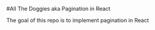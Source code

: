 #All The Doggies aka Pagination in React

The goal of this repo is to implement pagination in React
